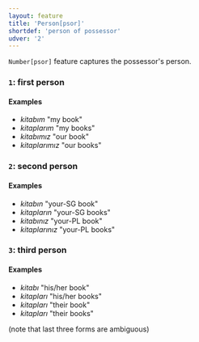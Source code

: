 ```yaml
---
layout: feature
title: 'Person[psor]'
shortdef: 'person of possessor'
udver: '2'
---
```


`Number[psor]` feature captures the possessor's person.

### <a name="1">`1`</a>: first person

#### Examples

* _kitabım_ "my book"
* _kitaplarım_ "my books"
* _kitabımız_ "our book"
* _kitaplarımız_ "our books"

### <a name="2">`2`</a>: second person

#### Examples

* _kitabın_ "your-SG book"
* _kitapların_ "your-SG books"
* _kitabınız_ "your-PL book"
* _kitaplarınız_ "your-PL books"

### <a name="3">`3`</a>: third person

#### Examples

* _kitabı_ "his/her book"
* _kitapları_ "his/her books"
* _kitapları_ "their book"
* _kitapları_ "their books"

(note that last three forms are ambiguous)
<!-- Interlanguage links updated Pá kvě 14 11:08:38 CEST 2021 -->
